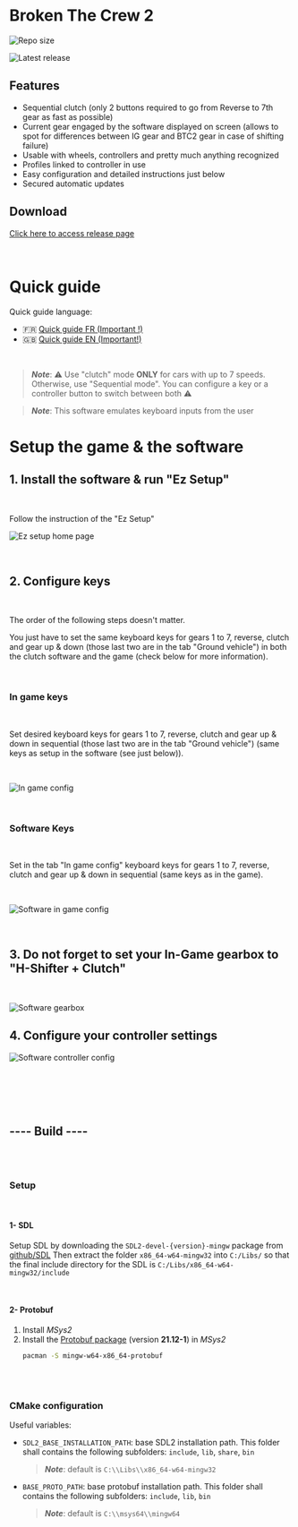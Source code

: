 # Broken The Crew 2

<!-- [![](https://tokei.rs/b1/github/BrokenGameNoob/BrokenTC2?category=code)](https://github.com/XAMPPRocky/tokei).[![](https://tokei.rs/b1/github/BrokenGameNoob/BrokenTC2?category=lines)](https://github.com/XAMPPRocky/tokei).[![](https://tokei.rs/b1/github/BrokenGameNoob/BrokenTC2?category=files)](https://github.com/XAMPPRocky/tokei) -->

<!-- Badge help: -->
<!-- https://shields.io/category/size -->

![Repo size](https://img.shields.io/github/repo-size/BrokenGameNoob/BrokenTC2?style=for-the-badge) &nbsp;&nbsp; 

![Latest release](https://img.shields.io/github/v/release/BrokenGameNoob/BrokenTC2?label=Latest%20version&style=for-the-badge) 
<!-- ![GitHub release downloads (latest by date and asset)](https://img.shields.io/github/downloads/BrokenGameNoob/BrokenTC2/latest/BrokenTC2_setup_x64.exe?label=Was%20downloaded&style=for-the-badge) -->



## Features
- Sequential clutch (only 2 buttons required to go from Reverse to 7th gear as fast as possible)
- Current gear engaged by the software displayed on screen (allows to spot for differences between IG gear and BTC2 gear in case of shifting failure)
- Usable with wheels, controllers and pretty much anything recognized
- Profiles linked to controller in use
- Easy configuration and detailed instructions just below
- Secured automatic updates

## Download

[Click here to access release page](https://github.com/BrokenGameNoob/BrokenTC2/releases)

<br/>

# Quick guide

Quick guide language:
- 🇫🇷 [Quick guide FR (Important !)](Docs/UserManual_fr.md)
- 🇬🇧 [Quick guide EN (Important!)](Docs/UserManual_en.md)

<br/>

> ***Note***: ⚠️ Use "clutch" mode **ONLY** for cars with up to 7 speeds. Otherwise, use "Sequential mode". You can configure a key or a controller button to switch between both ⚠️

> ***Note***: This software emulates keyboard inputs from the user

# Setup the game & the software

## 1. Install the software & run "Ez Setup"

<br/>

Follow the instruction of the "Ez Setup"

![Ez setup home page](Docs/UserManual_images/EzSetup_home.png)

<br/>

## 2. Configure keys

<br/>

The order of the following steps doesn't matter.

You just have to set the same keyboard keys for gears 1 to 7, reverse, clutch and gear up & down (those last two are in the tab "Ground vehicle") in both the clutch software and the game (check below for more information).

<br/>

### In game keys

<br/>

Set desired keyboard keys for gears 1 to 7, reverse, clutch and gear up & down in sequential (those last two are in the tab "Ground vehicle") (same keys as setup in the software (see just below)).

<br/>

![In game config](Docs/UserManual_images/GameConfig.png)

<br/>

### Software Keys

<br/>

Set in the tab "In game config" keyboard keys for gears 1 to 7, reverse, clutch and gear up & down in sequential (same keys as in the game).

<br/>

![Software in game config](Docs/UserManual_images/BTC2_gameConfig.png)

<br/>

## 3. Do not forget to set your In-Game gearbox to "H-Shifter + Clutch"

<br/>

![Software gearbox](Docs/UserManual_images/GameGearboxConfig.png)

## 4. Configure your controller settings

![Software controller config](Docs/UserManual_images/BTC2_controllerConfig.png)

<br/><br/><br/><br/>

## ---- Build ----

<br/><br/>

### Setup

<br/>

#### 1- SDL

Setup SDL by downloading the `SDL2-devel-{version}-mingw` package from [github/SDL](https://github.com/libsdl-org/SDL/releases)
Then extract the folder `x86_64-w64-mingw32` into `C:/Libs/` so that the final include directory for the SDL is `C:/Libs/x86_64-w64-mingw32/include`

<br/>

#### 2- Protobuf

1. Install *MSys2*
2. Install the [Protobuf package](https://packages.msys2.org/package/mingw-w64-x86_64-protobuf) (version **21.12-1**) in *MSys2*
    ```bash
    pacman -S mingw-w64-x86_64-protobuf
    ```

<br/><br/>

### CMake configuration

Useful variables:
- `SDL2_BASE_INSTALLATION_PATH`: base SDL2 installation path. This folder shall contains the following subfolders: `include`, `lib`, `share`, `bin`
    > ***Note***: default is `C:\\Libs\\x86_64-w64-mingw32`
- `BASE_PROTO_PATH`: base protobuf installation path. This folder shall contains the following subfolders: `include`, `lib`, `bin`
    > ***Note***: default is `C:\\msys64\\mingw64`
